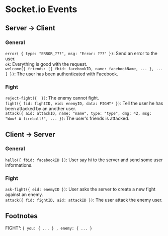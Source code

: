 # Socket.io Events
## Server -> Client

### General
`error( { type: "ERROR_???", msg: "Error: ???" })`: Send an error to the user.  
`ok`: Everything is good with the request.  
`welcome({ friends: [{ fbid: facebookID, name: facebookName, ... }, ... ] })`: The user has been authenticated with Facebook.  

### Fight
`reject-fight({  })`: The enemy cannot fight.  
`fight({ fid: fightID, eid: enemyID, data: FIGHT¹ })`: Tell the user he has been attacked by an another user.  
`attack({ aid: attackID, name: "name", type: "type", dmg: 42, msg: "Wow! A fireball!", ... })`: The user's friends is attacked.  

## Client -> Server
### General
`hello({ fbid: facebookID })`: User say hi to the server and send some user informations.  

### Fight
`ask-fight({ eid: enemyID })`: User asks the server to create a new fight against an enemy.  
`attack({ fid: fightID, aid: attackID })`: The user attack the enemy user.  

## Footnotes
FIGHT¹: `{ you: { ... } , enemy: { ... }`  
